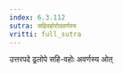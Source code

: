 ```yaml
---
index: 6.3.112
sutra: सहिवहोरोदवर्णस्य
vritti: full_sutra
---
```


उत्तरपदे ढ्रलोपे सहि-वहोः अवर्णस्य ओत्